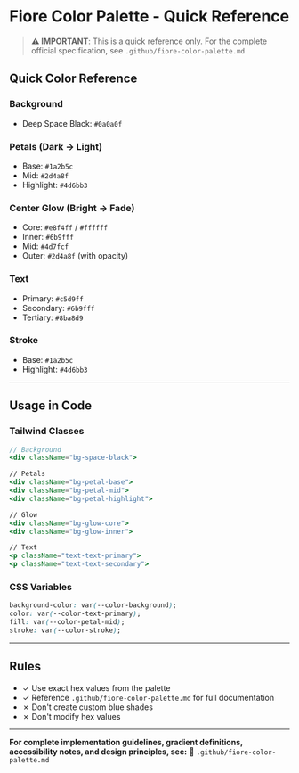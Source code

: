 # Fiore Color Palette - Quick Reference

> **⚠️ IMPORTANT**: This is a quick reference only. For the complete official specification, see `.github/fiore-color-palette.md`

## Quick Color Reference

### Background
- Deep Space Black: `#0a0a0f`

### Petals (Dark → Light)
- Base: `#1a2b5c`
- Mid: `#2d4a8f`
- Highlight: `#4d6bb3`

### Center Glow (Bright → Fade)
- Core: `#e8f4ff` / `#ffffff`
- Inner: `#6b9fff`
- Mid: `#4d7fcf`
- Outer: `#2d4a8f` (with opacity)

### Text
- Primary: `#c5d9ff`
- Secondary: `#6b9fff`
- Tertiary: `#8ba8d9`

### Stroke
- Base: `#1a2b5c`
- Highlight: `#4d6bb3`

---

## Usage in Code

### Tailwind Classes
```jsx
// Background
<div className="bg-space-black">

// Petals
<div className="bg-petal-base">
<div className="bg-petal-mid">
<div className="bg-petal-highlight">

// Glow
<div className="bg-glow-core">
<div className="bg-glow-inner">

// Text
<p className="text-text-primary">
<p className="text-text-secondary">
```

### CSS Variables
```css
background-color: var(--color-background);
color: var(--color-text-primary);
fill: var(--color-petal-mid);
stroke: var(--color-stroke);
```

---

## Rules
- ✓ Use exact hex values from the palette
- ✓ Reference `.github/fiore-color-palette.md` for full documentation
- ✗ Don't create custom blue shades
- ✗ Don't modify hex values

---

**For complete implementation guidelines, gradient definitions, accessibility notes, and design principles, see:**
📄 `.github/fiore-color-palette.md`

